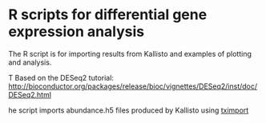 # R scripts for differential gene expression analysis

The R script is for importing results from Kallisto and examples of plotting and analysis.

T
Based on the DESeq2 tutorial:
http://bioconductor.org/packages/release/bioc/vignettes/DESeq2/inst/doc/DESeq2.html


he script imports abundance.h5 files produced by Kallisto using [tximport](https://bioconductor.org/packages/3.13/bioc/vignettes/tximport/inst/doc/tximport.html)
